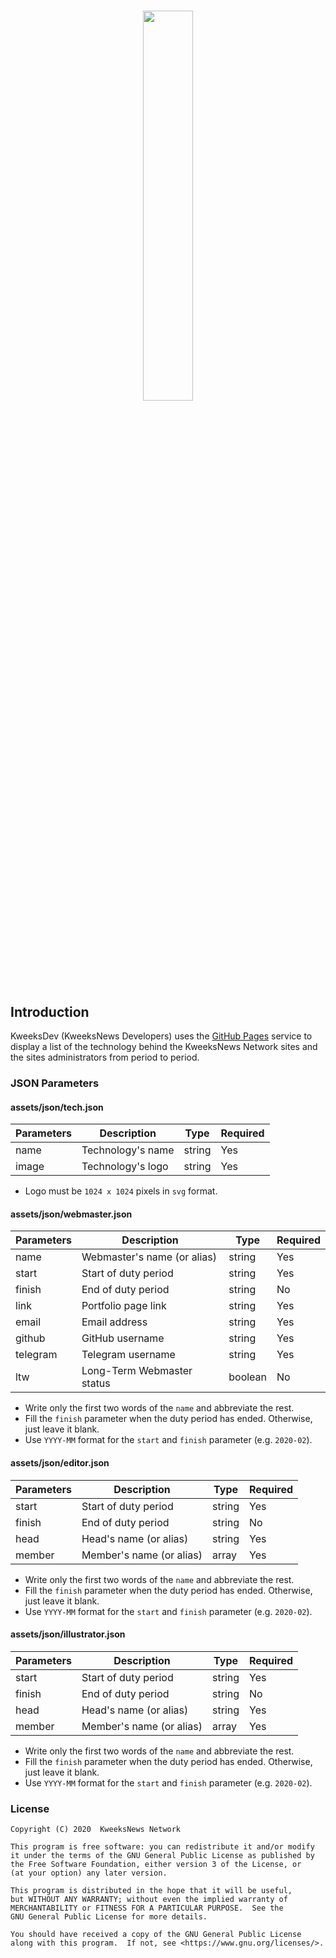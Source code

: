 # <p align="center"><img width="40%" src="https://developers.kweeksnews.com/assets/img/kweeksdev.svg"></p>

## Introduction

KweeksDev (KweeksNews Developers) uses the [GitHub Pages](https://pages.github.com/) service to display a list of the technology behind the KweeksNews Network sites and the sites administrators from period to period.

### JSON Parameters

#### assets/json/tech.json

| Parameters | Description       | Type   | Required |
| ---------- | ----------------- | ------ | -------- |
| name       | Technology's name | string | Yes      |
| image      | Technology's logo | string | Yes      |

- Logo must be `1024 x 1024` pixels in `svg` format.

#### assets/json/webmaster.json

| Parameters | Description                 | Type    | Required |
| ---------- | --------------------------- | ------- | -------- |
| name       | Webmaster's name (or alias) | string  | Yes      |
| start      | Start of duty period        | string  | Yes      |
| finish     | End of duty period          | string  | No       |
| link       | Portfolio page link         | string  | Yes      |
| email      | Email address               | string  | Yes      |
| github     | GitHub username             | string  | Yes      |
| telegram   | Telegram username           | string  | Yes      |
| ltw        | Long-Term Webmaster status  | boolean | No       |

- Write only the first two words of the `name` and abbreviate the rest. 
- Fill the `finish` parameter when the duty period has ended. Otherwise, just leave it blank.
- Use `YYYY-MM` format for the `start` and `finish` parameter (e.g. `2020-02`).

#### assets/json/editor.json

| Parameters | Description              | Type   | Required |
| ---------- | ------------------------ | ------ | -------- |
| start      | Start of duty period     | string | Yes      |
| finish     | End of duty period       | string | No       |
| head       | Head's name (or alias)   | string | Yes      |
| member     | Member's name (or alias) | array  | Yes      |

- Write only the first two words of the `name` and abbreviate the rest. 
- Fill the `finish` parameter when the duty period has ended. Otherwise, just leave it blank.
- Use `YYYY-MM` format for the `start` and `finish` parameter (e.g. `2020-02`).

#### assets/json/illustrator.json

| Parameters | Description              | Type   | Required |
| ---------- | ------------------------ | ------ | -------- |
| start      | Start of duty period     | string | Yes      |
| finish     | End of duty period       | string | No       |
| head       | Head's name (or alias)   | string | Yes      |
| member     | Member's name (or alias) | array  | Yes      |

- Write only the first two words of the `name` and abbreviate the rest. 
- Fill the `finish` parameter when the duty period has ended. Otherwise, just leave it blank.
- Use `YYYY-MM` format for the `start` and `finish` parameter (e.g. `2020-02`).

### License

```
Copyright (C) 2020  KweeksNews Network

This program is free software: you can redistribute it and/or modify
it under the terms of the GNU General Public License as published by
the Free Software Foundation, either version 3 of the License, or
(at your option) any later version.

This program is distributed in the hope that it will be useful,
but WITHOUT ANY WARRANTY; without even the implied warranty of
MERCHANTABILITY or FITNESS FOR A PARTICULAR PURPOSE.  See the
GNU General Public License for more details.

You should have received a copy of the GNU General Public License
along with this program.  If not, see <https://www.gnu.org/licenses/>.
```
